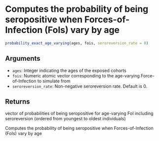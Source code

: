# Computes the probability of being seropositive when Forces-of-Infection (FoIs) vary by age

```r
probability_exact_age_varying(ages, fois, seroreversion_rate = 0)
```

## Arguments

- `ages`: Integer indicating the ages of the exposed cohorts
- `fois`: Numeric atomic vector corresponding to the age-varying Force-of-Infection to simulate from
- `seroreversion_rate`: Non-negative seroreversion rate. Default is 0.

## Returns

vector of probabilities of being seropositive for age-varying FoI including seroreversion (ordered from youngest to oldest individuals)

Computes the probability of being seropositive when Forces-of-Infection (FoIs) vary by age
